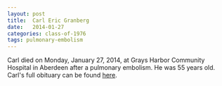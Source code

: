 ```yaml
---
layout: post
title:  Carl Eric Granberg
date:   2014-01-27
categories: class-of-1976
tags: pulmonary-embolism
---
```

Carl died on Monday, January 27, 2014, at Grays Harbor Community Hospital in Aberdeen after a pulmonary embolism. He was 55 years old. Carl's full obituary can be found [here](http://tinyurl.com/oukt2o9).
